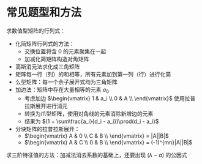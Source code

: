 # 常见题型和方法

求数值型矩阵的行列式：

- 化简矩阵行列式的方法：
  - 交换位置将含 0 的元素聚集在一起
  - 加减化简矩阵构造对角矩阵
- 高斯消元法求化成三角矩阵
- 矩阵每一行（列）的和相等，所有元素加到第一列（行）进行化简
- 么型矩阵：每一个余子展开式均为三角矩阵
- 加边法：矩阵中存在大量相等的元素 $a_0$
  - 考虑加边 $\begin{vmatrix}
  1 & a_i \\
  0 & A \\
\end{vmatrix}$ 使用拉普拉斯展开进行消元
  - 转换为爪型矩阵，使用对角线的元素消除新增边的元素
  - 结果为 $(1 + \sum\frac{a_i}{d_i - a_i})\prod(d_i - a_i)$
- 分块矩阵的拉普拉斯展开：
  - $\begin{vmatrix}
  A & 0 \\
  C & B \\
\end{vmatrix} = |A||B|$
  - $\begin{vmatrix}
    A & C \\
    0 & B \\
  \end{vmatrix} = (-1)^{mn}|A||B|$

求三阶特征值的方法：加减法消去系数的基础上，还要出现 $(\lambda - a)$ 的公因式
